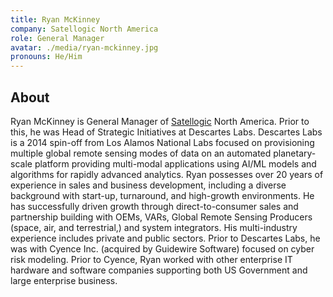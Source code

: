 ```yaml
---
title: Ryan McKinney
company: Satellogic North America
role: General Manager
avatar: ./media/ryan-mckinney.jpg
pronouns: He/Him
---
```

## About

Ryan McKinney is General Manager of [Satellogic](https://satellogic.com/) North America. Prior to this, he was Head of Strategic Initiatives at Descartes Labs. Descartes Labs is a 2014 spin-off from Los Alamos National Labs focused on provisioning multiple global remote sensing modes of data on an automated planetary-scale platform providing multi-modal applications using AI/ML models and algorithms for rapidly advanced analytics. Ryan possesses over 20 years of experience in sales and business development, including a diverse background with start-up, turnaround, and high-growth environments. He has successfully driven growth through direct-to-consumer sales and partnership building with OEMs, VARs, Global Remote Sensing Producers (space, air, and terrestrial,) and system integrators. His multi-industry experience includes private and public sectors. Prior to Descartes Labs, he was with Cyence Inc. (acquired by Guidewire Software) focused on cyber risk modeling. Prior to Cyence, Ryan worked with other enterprise IT hardware and software companies supporting both US Government and large enterprise business.
